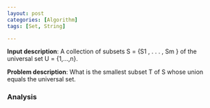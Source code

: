 ```yaml
---
layout: post
categories: [Algorithm]
tags: [Set, String]

---
```


**Input description**: A collection of subsets S = {S1 , . . . , Sm } of the universal set U = {1,...,n}.

**Problem description**: What is the smallest subset T of S whose union equals the universal set.

### Analysis



